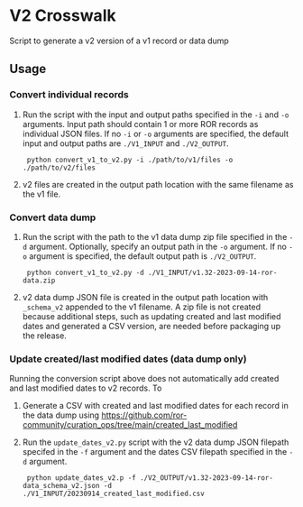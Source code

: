 # V2 Crosswalk
Script to generate a v2 version of a v1 record or data dump

## Usage

### Convert individual records
1. Run the script with the input and output paths specified in the `-i` and `-o` arguments. Input path should contain 1 or more ROR records as individual JSON files. If no `-i` or `-o` arguments are specified, the default input and output paths are `./V1_INPUT` and `./V2_OUTPUT`.

        python convert_v1_to_v2.py -i ./path/to/v1/files -o ./path/to/v2/files

2. v2 files are created in the output path location with the same filename as the v1 file.

### Convert data dump
1. Run the script with the path to the v1 data dump zip file specified in the `-d` argument. Optionally, specify an output path in the `-o` argument. If no `-o` argument is specified, the default output path is `./V2_OUTPUT`.

        python convert_v1_to_v2.py -d ./V1_INPUT/v1.32-2023-09-14-ror-data.zip

2. v2 data dump JSON file is created in the output path location with `_schema_v2` appended to the v1 filename. A zip file is not created because additional steps, such as updating created and last modified dates and generated a CSV version, are needed before packaging up the release.

### Update created/last modified dates (data dump only)
Running the conversion script above does not automatically add created and last modified dates to v2 records. To

1. Generate a CSV with created and last modified dates for each record in the data dump using https://github.com/ror-community/curation_ops/tree/main/created_last_modified

2. Run the `update_dates_v2.py` script with the v2 data dump JSON filepath specifed in the `-f` argument and the dates CSV filepath specified in the `-d` argument.

        python update_dates_v2.p -f ./V2_OUTPUT/v1.32-2023-09-14-ror-data_schema_v2.json -d ./V1_INPUT/20230914_created_last_modified.csv





